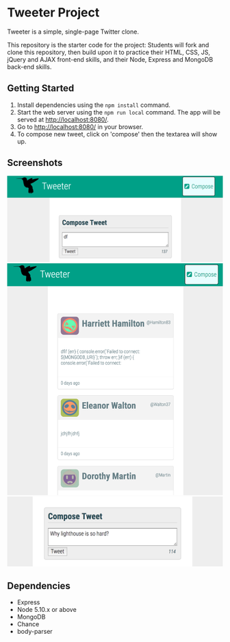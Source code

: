 # Tweeter Project

Tweeter is a simple, single-page Twitter clone.

This repository is the starter code for the project: Students will fork and clone this repository, then build upon it to practice their HTML, CSS, JS, jQuery and AJAX front-end skills, and their Node, Express and MongoDB back-end skills.

## Getting Started

1. Install dependencies using the `npm install` command.
2. Start the web server using the `npm run local` command. The app will be served at <http://localhost:8080/>.
3. Go to <http://localhost:8080/> in your browser.
4. To compose new tweet, click on 'compose' then the textarea will show up.

## Screenshots

!['Screenshot of tweet compose box'](https://github.com/tomsecret/tweetr/blob/master/docs/tweet-textbox.png)
!['Screenshot of tweet UI'](https://github.com/tomsecret/tweetr/blob/master/docs/tweet-UI.png)
!['Screenshot of tweet character counter in action'](https://github.com/tomsecret/tweetr/blob/master/docs/tweet-counter.png)
## Dependencies

- Express
- Node 5.10.x or above
- MongoDB
- Chance
- body-parser
